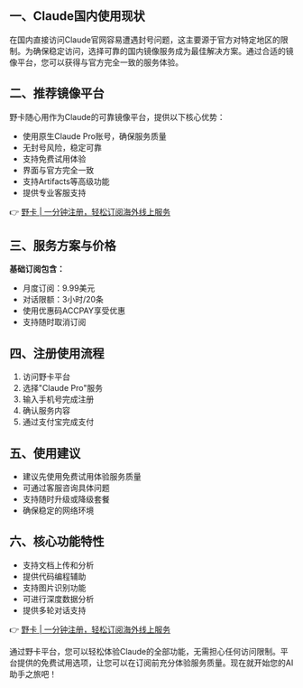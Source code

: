 ## 一、Claude国内使用现状

在国内直接访问Claude官网容易遭遇封号问题，这主要源于官方对特定地区的限制。为确保稳定访问，选择可靠的国内镜像服务成为最佳解决方案。通过合适的镜像平台，您可以获得与官方完全一致的服务体验。

## 二、推荐镜像平台

野卡随心用作为Claude的可靠镜像平台，提供以下核心优势：

- 使用原生Claude Pro账号，确保服务质量
- 无封号风险，稳定可靠
- 支持免费试用体验
- 界面与官方完全一致
- 支持Artifacts等高级功能
- 提供专业客服支持

👉 [野卡 | 一分钟注册，轻松订阅海外线上服务](https://bit.ly/bewildcard)

## 三、服务方案与价格

**基础订阅包含：**
- 月度订阅：9.99美元
- 对话限额：3小时/20条
- 使用优惠码ACCPAY享受优惠
- 支持随时取消订阅

## 四、注册使用流程

1. 访问野卡平台
2. 选择"Claude Pro"服务
3. 输入手机号完成注册
4. 确认服务内容
5. 通过支付宝完成支付

## 五、使用建议

- 建议先使用免费试用体验服务质量
- 可通过客服咨询具体问题
- 支持随时升级或降级套餐
- 确保稳定的网络环境

## 六、核心功能特性

- 支持文档上传和分析
- 提供代码编程辅助
- 支持图片识别功能
- 可进行深度数据分析
- 提供多轮对话支持

👉 [野卡 | 一分钟注册，轻松订阅海外线上服务](https://bit.ly/bewildcard)

通过野卡平台，您可以轻松体验Claude的全部功能，无需担心任何访问限制。平台提供的免费试用选项，让您可以在订阅前充分体验服务质量。现在就开始您的AI助手之旅吧！